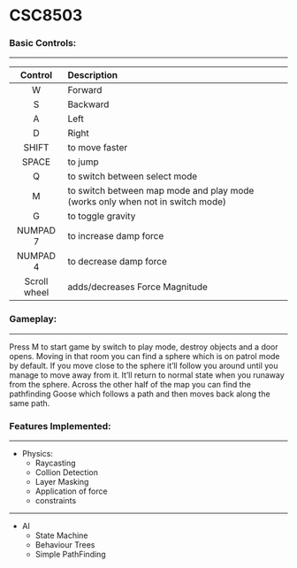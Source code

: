 # CSC8503

### Basic Controls:
--------------------------
| Control | Description |
| :---: | :--- |
W    | Forward
S   | Backward
A    | Left
D    | Right
SHIFT         | to move faster
SPACE         | to jump
Q           | to switch between select mode 
M            | to switch between map mode and play mode (works only when not in switch mode)
G             | to toggle gravity
NUMPAD 7       | to increase damp force
NUMPAD 4       | to decrease damp force
Scroll wheel  | adds/decreases Force Magnitude

### Gameplay:
--------------------------
Press M to start game by switch to play mode, destroy objects and a door opens. Moving in that room you can find a sphere which is on patrol mode by default. If you move close to the sphere it’ll follow you around until you manage to move away from it. It’ll return to normal state when you runaway from the sphere. Across the other half of the map you can find the pathfinding Goose which follows a path and then moves back along the same path.


### Features Implemented:
--------------------------
* Physics:
  * Raycasting
  * Collion Detection
  * Layer Masking
  * Application of force
  * constraints
----------------
* AI
  * State Machine
  * Behaviour Trees
  * Simple PathFinding

